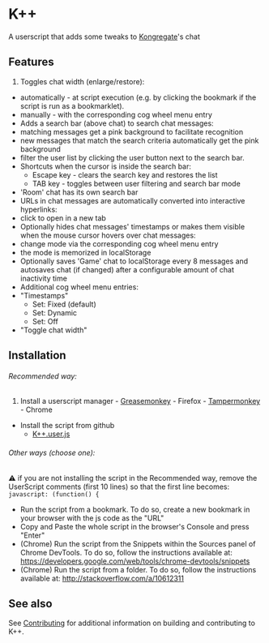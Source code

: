 # K++
A userscript that adds some tweaks to [Kongregate]'s chat

## Features
1. Toggles chat width (enlarge/restore):  
 - automatically - at script execution (e.g. by clicking the bookmark if the script is run as a bookmarklet).  
 - manually - with the corresponding cog wheel menu entry
- Adds a search bar (above chat) to search chat messages:
 - matching messages get a pink background to facilitate recognition
 - new messages that match the search criteria automatically get the pink background
 - filter the user list by clicking the user button next to the search bar.
 - Shortcuts when the cursor is inside the search bar:
   - Escape key - clears the search key and restores the list
   - TAB key - toggles between user filtering and search bar mode  
 - 'Room' chat has its own search bar  
- URLs in chat messages are automatically converted into interactive hyperlinks:
 - click to open in a new tab
- Optionally hides chat messages' timestamps or makes them visible when the mouse cursor hovers over chat messages:
 - change mode via the corresponding cog wheel menu entry
 - the mode is memorized in localStorage
- Optionally saves 'Game' chat to localStorage every 8 messages and autosaves chat (if changed) after a configurable amount of chat inactivity time
- Additional cog wheel menu entries:
 - "Timestamps"
   - Set: Fixed (default)
   - Set: Dynamic
   - Set: Off
 - "Toggle chat width"

## Installation
###### Recommended way:
  1. Install a userscript manager
    - [Greasemonkey] - Firefox
    - [Tampermonkey] - Chrome
  - Install the script from github
    - [K++.user.js](https://github.com/Adored0ne/K-plus-plus/raw/master/src/K%2B%2B.user.js)

###### Other ways (choose one):
:warning: if you are not installing the script in the Recommended way, remove the UserScript comments (first 10 lines) so that the first line becomes:  
`javascript: (function() {`

- Run the script from a bookmark. To do so, create a new bookmark in your browser with the js code as the "URL"
- Copy and Paste the whole script in the browser's Console and press "Enter"
- (Chrome) Run the script from the Snippets within the Sources panel of Chrome DevTools. To do so, follow the instructions available at: https://developers.google.com/web/tools/chrome-devtools/snippets
- (Chrome) Run the script from a folder. To do so, follow the instructions available at: http://stackoverflow.com/a/10612311

## See also

See [Contributing](docs/contributing.md) for additional information on building and contributing to K++.


[Kongregate]:https://www.kongregate.com
[Greasemonkey]:https://addons.mozilla.org/en-US/firefox/addon/greasemonkey/
[Tampermonkey]:https://tampermonkey.net/
